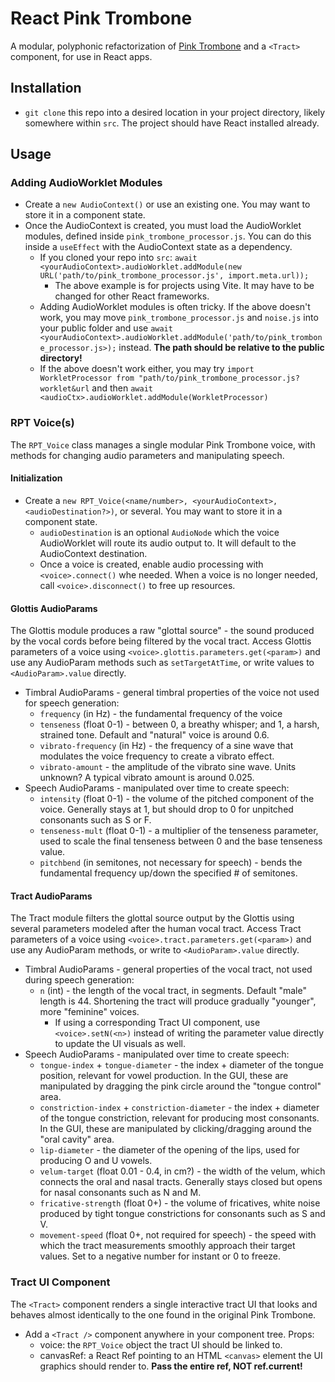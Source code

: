 # React Pink Trombone
A modular, polyphonic refactorization of [Pink Trombone](https://dood.al/pinktrombone/) and a ```<Tract>``` component, for use in React apps.

## Installation
- ```git clone``` this repo into a desired location in your project directory, likely somewhere within ```src```. The project should have React installed already.

## Usage

### Adding AudioWorklet Modules
- Create a ```new AudioContext()``` or use an existing one. You may want to store it in a component state.
- Once the AudioContext is created, you must load the AudioWorklet modules, defined inside ```pink_trombone_processor.js```. You can do this inside a ```useEffect``` with the AudioContext state as a dependency.
  - If you cloned your repo into ```src```: ```await <yourAudioContext>.audioWorklet.addModule(new URL('path/to/pink_trombone_processor.js', import.meta.url));```
    - The above example is for projects using Vite. It may have to be changed for other React frameworks.
  - Adding AudioWorklet modules is often tricky. If the above doesn't work, you may move ```pink_trombone_processor.js``` and ```noise.js``` into your public folder and use ```await <yourAudioContext>.audioWorklet.addModule('path/to/pink_trombone_processor.js>);``` instead. __The path should be relative to the public directory!__
  - If the above doesn't work either, you may try ```import WorkletProcessor from "path/to/pink_trombone_processor.js?worklet&url``` and then ```await <audioCtx>.audioWorklet.addModule(WorkletProcessor)```
    
### RPT Voice(s)
The ```RPT_Voice``` class manages a single modular Pink Trombone voice, with methods for changing audio parameters and manipulating speech.

#### Initialization
- Create a ```new RPT_Voice(<name/number>, <yourAudioContext>, <audioDestination?>)```, or several. You may want to store it in a component state.
  - ```audioDestination``` is an optional ```AudioNode``` which the voice AudioWorklet will route its audio output to. It will default to the AudioContext destination.
  - Once a voice is created, enable audio processing with ```<voice>.connect()``` whe needed. When a voice is no longer needed, call ```<voice>.disconnect()``` to free up resources.
 
#### Glottis AudioParams
The Glottis module produces a raw "glottal source" - the sound produced by the vocal cords before being filtered by the vocal tract. Access Glottis parameters of a voice using ```<voice>.glottis.parameters.get(<param>)``` and use any AudioParam methods such as ```setTargetAtTime```, or write values to ```<AudioParam>.value``` directly.
- Timbral AudioParams - general timbral properties of the voice not used for speech generation:
  - ```frequency``` (in Hz) - the fundamental frequency of the voice
  - ```tenseness``` (float 0-1) - between 0, a breathy whisper; and 1, a harsh, strained tone. Default and "natural" voice is around 0.6.
  - ```vibrato-frequency``` (in Hz) - the frequency of a sine wave that modulates the voice frequency to create a vibrato effect.
  - ```vibrato-amount``` - the amplitude of the vibrato sine wave. Units unknown? A typical vibrato amount is around 0.025.
- Speech AudioParams - manipulated over time to create speech:
  - ```intensity``` (float 0-1) - the volume of the pitched component of the voice. Generally stays at 1, but should drop to 0 for unpitched consonants such as S or F.
  - ```tenseness-mult``` (float 0-1) - a multiplier of the tenseness parameter, used to scale the final tenseness between 0 and the base tenseness value.
  - ```pitchbend``` (in semitones, not necessary for speech) - bends the fundamental frequency up/down the specified # of semitones.

#### Tract AudioParams
The Tract module filters the glottal source output by the Glottis using several parameters modeled after the human vocal tract. Access Tract parameters of a voice using ```<voice>.tract.parameters.get(<param>)``` and use any AudioParam methods, or write to ```<AudioParam>.value``` directly.
- Timbral AudioParams - general properties of the vocal tract, not used during speech generation:
  - ```n``` (int) - the length of the vocal tract, in segments. Default "male" length is 44. Shortening the tract will produce gradually "younger", more "feminine" voices.
    - If using a corresponding Tract UI component, use ```<voice>.setN(<n>)``` instead of writing the parameter value directly to update the UI visuals as well.
- Speech AudioParams - manipulated over time to create speech:
  - ```tongue-index``` + ```tongue-diameter``` - the index + diameter of the tongue position, relevant for vowel production. In the GUI, these are manipulated by dragging the pink circle around the "tongue control" area.
  - ```constriction-index``` + ```constriction-diameter``` - the index + diameter of the tongue constriction, relevant for producing most consonants. In the GUI, these are manipulated by clicking/dragging around the "oral cavity" area.
  - ```lip-diameter``` - the diameter of the opening of the lips, used for producing O and U vowels.
  - ```velum-target``` (float 0.01 - 0.4, in cm?) - the width of the velum, which connects the oral and nasal tracts. Generally stays closed but opens for nasal consonants such as N and M.
  - ```fricative-strength``` (float 0+) - the volume of fricatives, white noise produced by tight tongue constrictions for consonants such as S and V.
  - ```movement-speed``` (float 0+, not required for speech) - the speed with which the tract measurements smoothly approach their target values. Set to a negative number for instant or 0 to freeze.

### Tract UI Component
The ```<Tract>``` component renders a single interactive tract UI that looks and behaves almost identically to the one found in the original Pink Trombone.
- Add a ```<Tract />``` component anywhere in your component tree. Props:
  - voice: the ```RPT_Voice``` object the tract UI should be linked to.
  - canvasRef: a React Ref pointing to an HTML ```<canvas>``` element the UI graphics should render to. __Pass the entire ref, NOT ref.current!__